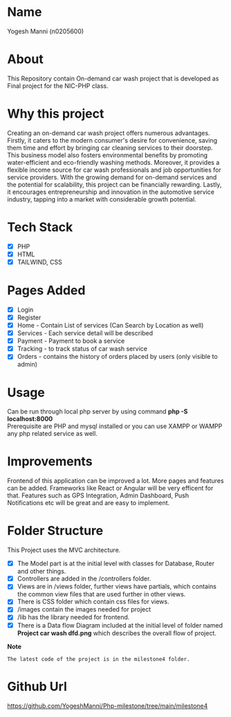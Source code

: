 # Name

Yogesh Manni (n0205600)

# About

This Repository contain On-demand car wash project that is developed
as Final project for the NIC-PHP class.

# Why this project

Creating an on-demand car wash project offers numerous advantages. Firstly, it caters to the modern consumer's desire for convenience, saving them time and effort by bringing car cleaning services to their doorstep. This business model also fosters environmental benefits by promoting water-efficient and eco-friendly washing methods. Moreover, it provides a flexible income source for car wash professionals and job opportunities for service providers. With the growing demand for on-demand services and the potential for scalability, this project can be financially rewarding. Lastly, it encourages entrepreneurship and innovation in the automotive service industry, tapping into a market with considerable growth potential.

# Tech Stack

- [x] PHP
- [x] HTML
- [x] TAILWIND, CSS

# Pages Added

- [x] Login
- [x] Register
- [x] Home - Contain List of services (Can Search by Location as well)
- [x] Services - Each service detail will be described
- [x] Payment - Payment to book a service
- [x] Tracking - to track status of car wash service
- [x] Orders - contains the history of orders placed by users (only visible to admin)

# Usage

Can be run through local php server by using command **php -S localhost:8000**  
 Prerequisite are PHP and mysql installed or you can use XAMPP or WAMPP any php related service as well.

# Improvements

Frontend of this application can be improved a lot. More pages and features can be added. Frameworks like React or Angular will be very efficent for that.
Features such as GPS Integration, Admin Dashboard, Push Notifications etc will be great and are easy to implement.

# Folder Structure

This Project uses the MVC architecture.

- [x] The Model part is at the initial level with classes for Database, Router and other things.
- [x] Controllers are added in the /controllers folder.
- [x] Views are in /views folder, further views have partials, which contains the common view files that are used further in other views.
- [x] There is CSS folder which contain css files for views.
- [x] /images contain the images needed for project
- [x] /lib has the library needed for frontend.
- [x] There is a Data flow Diagram included at the initial level of folder named **Project car wash dfd.png** which describes the overall flow of project.

**Note**

    The latest code of the project is in the milestone4 folder.

# Github Url

https://github.com/YogeshManni/Php-milestone/tree/main/milestone4
